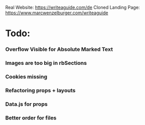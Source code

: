 Real Website: https://writeaguide.com/de
Cloned Landing Page: https://www.marcwenzelburger.com/writeaguide

# Todo: 
### Overflow Visible for Absolute Marked Text
### Images are too big in rbSections
### Cookies missing
### Refactoring props + layouts
### Data.js for props
### Better order for files
